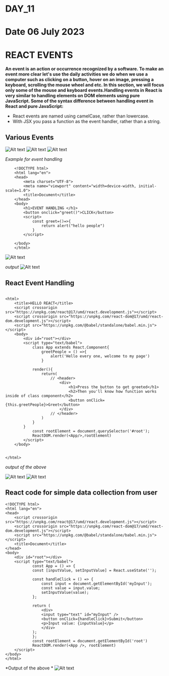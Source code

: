 # DAY_11
# Date 06 July 2023 

# REACT EVENTS 
**An event is an action or occurrence recognized by a software. To make an event more clear let's use the daily activities we do when we use a computer such as clicking on a button, hover on an image, pressing a keyboard, scrolling the mouse wheel and etc. In this section, we will focus only some of the mouse and keyboard events.Handling events in React is very similar to handling elements on DOM elements using pure JavaScript. Some of the syntax difference between handling event in React and pure JavaScript:**

- React events are named using camelCase, rather than lowercase.
- With JSX you pass a function as the event handler, rather than a string.

## Various Events 
![Alt text](image-4.png)
![Alt text](image-5.png)
![Alt text](image-6.png)


*Example for event handling*

```
    <!DOCTYPE html>
    <html lang="en">
    <head>
        <meta charset="UTF-8">
        <meta name="viewport" content="width=device-width, initial-scale=1.0">
        <title>Document</title>
    </head>
    <body>
        <h1>EVENT HANDLING </h1>
        <button onclick="greet()">CLICK</button>
        <script>
            const greet=()=>{
                return alert("hello people")
            }
        </script>
        
    </body>
    </html>
```

![Alt text](image.png)

*output*
![Alt text](image-1.png)

## React Event Handling 
```

<html>
    <title>HELLO REACT</title>
    <script crossorigin src="https://unpkg.com/react@17/umd/react.development.js"></script>
    <script crossorigin src="https://unpkg.com/react-dom@17/umd/react-dom.development.js"></script>
    <script src="https://unpkg.com/@babel/standalone/babel.min.js"></script>
    <body>
        <div id="root"></div>
        <script type="text/babel">
            class App extends React.Component{
                greetPeople = () =>{
                    alert('Hello every one, welcome to my page')
                }
            
            render(){
                return(
                    // <header>
                        <div>
                            <h1>Press the button to get greeted</h1>
                            <h2>Then you'll know how function works inside of class component</h2>
                            <button onClick={this.greetPeople}>Greet</button>
                        </div>
                    // </header>
                )
            }
        }
            const rootElement = document.querySelector('#root');
            ReactDOM.render(<App/>,rootElement)
        </script>
    </body>


</html>
```

*output of the above*

![Alt text](image-2.png)
![Alt text](image-3.png)

## React code for simple data collection from user
```
<!DOCTYPE html>
<html lang="en">
<head>
    <script crossorigin src="https://unpkg.com/react@17/umd/react.development.js"></script>
    <script crossorigin src="https://unpkg.com/react-dom@17/umd/react-dom.development.js"></script>
    <script src="https://unpkg.com/@babel/standalone/babel.min.js"></script>
    <title>Document</title>
</head>
<body>
    <div id="root"></div>
    <script type="text/babel">
            const App = () => {
            const [inputValue, setInputValue] = React.useState('');

            const handleClick = () => {
                const input = document.getElementById('myInput');
                const value = input.value;
                setInputValue(value);
            };

            return (
                <div>
                <input type="text" id="myInput" />
                <button onClick={handleClick}>Submit</button>
                <p>Input value: {inputValue}</p>
                </div>
            );
            };
            const rootElement = document.getElementById('root')
            ReactDOM.render(<App />, rootElement)
    </script>
</body>
</html>
```
*Output of the above *
![Alt text](image-7.png)

